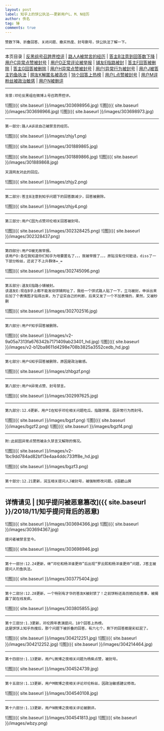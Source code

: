 ```yaml
---
layout: post
label: 知乎上的饼公执法——更新用户L、M、N经历
author: 佚名
tag: 锤
comments: true
---
```


    赞数下降、折叠回答、关闭问题、撤买热度、封号删号，饼公执法了解一下。

---

本页目录 \| [反黑组号召跨界控评](#dxjjz) \| [路人A被禁言的经历](#dxjja) \| [答主B注意到回答数下降](#dxjjb) \| [用户C异常点赞被封号](#dxjjc) \| [用户D正常评论被举报](#dxjjd) \| [铺友E指路被封](#dxjje) \| [答主F回答被删除](#dxjjf) \| [答主G回答被删除](#dxjjg) \| [用户H异常点赞被封号](#dxjjh) \| [用户I异常行为被封号](#dxjji) \| [用户J被答主钓鱼执法](#dxjjj) \| [网友K解匿名被高仿](#dxjjk) \| [18个回答上热榜](#dxjjl) \| [用户L点赞被封号](#dxjjm) \| [用户M评粉丝被政治敏感](#dxjjn) \| [用户N被删评](#dxjjo)


---

<a class="anchor" name="dxjjz"></a>

    背景:邓伦反黑组在微博上号召跨界控评。

![图]({{ site.baseurl }}/images/303698956.jpg)
![图]({{ site.baseurl }}/images/303698966.jpg)
![图]({{ site.baseurl }}/images/303698973.jpg)

---

<a class="anchor" name="dxjja"></a>

    第一部分:路人A诉说自己被禁言的经历。
    

![图]({{ site.baseurl }}/images/zhjy1.png)

![图]({{ site.baseurl }}/images/301889865.jpg)

![图]({{ site.baseurl }}/images/301889866.jpg)
![图]({{ site.baseurl }}/images/301889868.jpg)

    天涯网友对此的回应。

![图]({{ site.baseurl }}/images/zhjy2.png)


---

<a class="anchor" name="dxjjb"></a>


    第二部分:答主B注意到知乎问题下的回答数减少，回答被删除。

![图]({{ site.baseurl }}/images/zhjy4.png)

---

<a class="anchor" name="dxjjc"></a>

    第三部分:用户C因为点赞邓伦相关回答被封号。

![图]({{ site.baseurl }}/images/302328425.png)
![图]({{ site.baseurl }}/images/302328437.png)

---

<a class="anchor" name="dxjjd"></a>

    第四部分:用户D被无故举报。
    该用户D:各位我知道你们知乎为啥要匿名了，，，我被举报了，，，原贴没有任何脏话，diss了一下部分粉丝，还说了不上升群体=_=

![图]({{ site.baseurl }}/images/302745096.png)


---

<a class="anchor" name="dxjje"></a>

    第五部分:道友E指路小铺被封。
    该道友E:现在B乎上都不能发烧饼铺网址了，我给一个饼式路人贴了一下，立马被封，申诉出来后加了个表情图才贴得出来，为了证实自己的判断，后来又发了一个不加表情的，果然，又被秒删

![图]({{ site.baseurl }}/images/302702516.jpg)

---

<a class="anchor" name="dxjjf"></a>

    第六部分:用户F知乎回答被删除。

![图]({{ site.baseurl }}/images/v2-9a05a7313fa676342b7171409ab23401_hd.jpg)
![图]({{ site.baseurl }}/images/v2-b12ba8611d4298e708b3825a3552cedb_hd.jpg)


---

<a class="anchor" name="dxjjg"></a>

    第七部分:用户G知乎回答被删除，原因是政治敏感。

![图]({{ site.baseurl }}/images/zhbgzf.png)

---

<a class="anchor" name="dxjjh"></a>

    第八部分:用户H异常点赞、封号禁言。

![图]({{ site.baseurl }}/images/302997625.jpg)

---

<a class="anchor" name="dxjji"></a>

    第九部分:12.6更新，用户I在知乎邓伦相关问题吃瓜，指路饼铺，因异常行为而封号。

![图]({{ site.baseurl }}/images/bgzf.png)
![图]({{ site.baseurl }}/images/bgzf2.png)
![图]({{ site.baseurl }}/images/bgzf4.png)

---

    附:此前因异常点赞而被永久禁言又解除的情况。

![图]({{ site.baseurl }}/images/v2-1bc9dd784ad82bf13e4aa4ddc733ff8e_hd.jpg)

![图]({{ site.baseurl }}/images/bgzf3.png)



---

<a class="anchor" name="dxjjj"></a>

    第十部分:12.21更新，润玉相关提问人J被封号，被强制修改问题。@涵碧山房
    
---
详情请见 | [知乎提问被恶意篡改]({{ site.baseurl }}/2018/11/知乎提问背后的恶意)
---

![图]({{ site.baseurl }}/images/303694366.jpg)
![图]({{ site.baseurl }}/images/303694367.jpg)

    提问者被禁言至今。

![图]({{ site.baseurl }}/images/303698946.jpg)

---

<a class="anchor" name="dxjjj"></a>

    第十一部分:12.24更新，继“邓伦和杨洋谁更帅”后出现“罗云熙和杨洋谁更帅”问题，J答主被提问人钓鱼执法。
    
![图]({{ site.baseurl }}/images/303775404.jpg)

---

<a class="anchor" name="dxjjk"></a>

    第十二部分:12.28更新，一个特别有才华的答友K被封禁了！之前饼粉还高仿她四处惹事，被揭露了就在线发疯。
    
![图]({{ site.baseurl }}/images/303805855.jpg)

---

<a class="anchor" name="dxjjl"></a>

    第十三部分:1.3更新，邓伦跨年表演提问，18个回答上热榜。
    这是饼饼上知乎热搜后，那个问题下被折叠的回答，有六七个，剩下的回答都是彩虹屁了。
    
![图]({{ site.baseurl }}/images/304212251.jpg)
![图]({{ site.baseurl }}/images/304212252.jpg)
![图]({{ site.baseurl }}/images/304214464.jpg)


---

<a class="anchor" name="dxjjm"></a>

    第十四部分:1.13更新，用户L微博之夜相关问题为杨紫点赞，被封号。
    
![图]({{ site.baseurl }}/images/304524739.jpg)

---

<a class="anchor" name="dxjjn"></a>

    第十五部分:1.13更新，用户M微博之夜相关评论邓伦粉丝，因政治敏感建议修改。
    
![图]({{ site.baseurl }}/images/304540108.jpg)

---

<a class="anchor" name="dxjjo"></a>

    第十六部分:1.13更新，用户N微博之夜相关评论被删评。
    
![图]({{ site.baseurl }}/images/304541813.jpg)
![图]({{ site.baseurl }}/images/wbzy.png)


